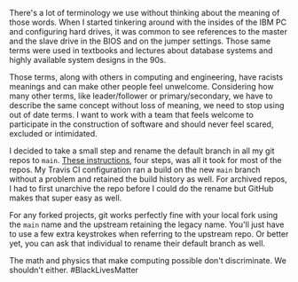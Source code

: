 There's a lot of terminology we use without thinking about the meaning of those words. 
When I started tinkering around with the insides of the IBM PC and configuring hard drives,
it was common to see references to the master and the slave drive in the BIOS and on the
jumper settings. Those same terms were used in textbooks and lectures about database systems
and highly available system designs in the 90s.

Those terms, along with others in computing and engineering, have racists meanings and
can make other people feel unwelcome. Considering how many other terms, like leader/follower
or primary/secondary, we have to describe the same concept without loss of meaning, we
need to stop using out of date terms. I want to work with a team that feels welcome to
participate in the construction of software and should never feel scared, excluded or
intimidated.

I decided to take a small step and rename the default branch in all my git repos
to `main`. [These instructions][rename-instructions], four steps, was all it took
for most of the repos. My Travis CI configuration ran a build on the new `main` branch
without a problem and retained the build history as well. For archived repos, I had to
first unarchive the repo before I could do the rename but GitHub makes that super easy
as well.

For any forked projects, git works perfectly fine with your local fork using the `main`
name and the upstream retaining the legacy name. You'll just have to use a few extra
keystrokes when referring to the upstream repo. Or better yet, you can ask that individual
to rename their default branch as well.

The math and physics that make computing possible don't discriminate. We shouldn't either.
#BlackLivesMatter

[rename-instructions]: https://gist.github.com/ccopsey/9866a0bcb0b39ade04fe

